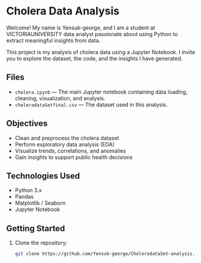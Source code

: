 # Cholera Data Analysis

Welcome! My name is Yensuk-george, and I am a student at VICTORIAUNIVERSITY data analyst passionate about using Python to extract meaningful insights from data.  

This project is my analysis of cholera data using a Jupyter Notebook. I invite you to explore the dataset, the code, and the insights I have generated.  

##  Files

- `cholera.ipynb` — The main Jupyter notebook containing data loading, cleaning, visualization, and analysis.
- `choleradataSetfinal.csv` — The dataset used in this analysis.

##  Objectives

- Clean and preprocess the cholera dataset
- Perform exploratory data analysis (EDA)
- Visualize trends, correlations, and anomalies
- Gain insights to support public health decisions

## Technologies Used

- Python 3.x
- Pandas
- Matplotlib / Seaborn
- Jupyter Notebook

##  Getting Started

1. Clone the repository:
   ```bash
   git clone https://github.com/Yensuk-george/CholeradataSet-analysis.git
